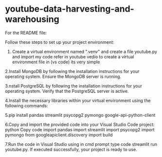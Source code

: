 # youtube-data-harvesting-and-warehousing

For the README file:

Follow these steps to set up your project environment:


1. Create a virtual environment named ".venv" and create a file youtube.py and import my code
refer in youtube vedio  to create a virtual environment file in (vs code) its very simple

2.Install MongoDB by following the installation instructions for your operating system. Ensure the MongoDB server is running.

3.nstall PostgreSQL by following the installation instructions for your operating system. Verify that the PostgreSQL server is active.

4.Install the necessary libraries within your virtual environment using the following commands:

5.pip install pandas streamlit psycopg2 pymongo google-api-python-client

6.Copy and import the provided code into your Visual Studio Code project:
python
Copy code
import pandas
import streamlit
import psycopg2
import pymongo
from googleapiclient.discovery import build

7.Run the code in Visual Studio  using in cmd prompt type code streamlit run youtube.py. If executed successfully, your project is ready to use.




